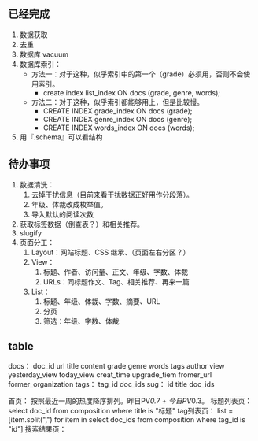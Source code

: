 ## 已经完成
1. 数据获取
2. 去重
3. 数据库 vacuum
4. 数据库索引：
	- 方法一：对于这种，似乎索引中的第一个（grade）必须用，否则不会使用索引。
		- create index list_index ON docs (grade, genre, words);
	- 方法二：对于这种，似乎索引都能够用上，但是比较慢。
		- CREATE INDEX grade_index ON docs (grade);
		- CREATE INDEX genre_index ON docs (genre);
		- CREATE INDEX words_index ON docs (words);
5. 用『.schema』可以看结构

## 待办事项
1. 数据清洗：
	1. 去掉干扰信息（目前来看干扰数据正好用作分段落）。
	2. 年级、体裁改成枚举值。
	3. 导入默认的阅读次数
2. 获取标签数据（倒查表？）和相关推荐。
3. slugify
4. 页面分工：
	1. Layout：网站标题、CSS 继承、（页面左右分区？）
	2. View：
		1. 标题、作者、访问量、正文、年级、字数、体裁
		2. URLs：同标题作文、Tag、相关推荐、再来一篇
	3. List：
		1. 标题、年级、体裁、字数、摘要、URL
		2. 分页
		3. 筛选：年级、字数、体裁

## table
docs：	doc_id url title content grade genre words tags author view yesterday_view today_view creat_time upgrade_tiem fromer_url former_organization
tags：	tag_id doc_ids
sug：	id title doc_ids

首页：		按照最近一周的热度降序排列。昨日PV*0.7 + 今日PV*0.3。
标题列表页：	select doc_id from composition where title is "标题"
tag列表页：	list = [item.split(",") for item in select doc_ids from composition where tag_id is "id"]
搜索结果页：
